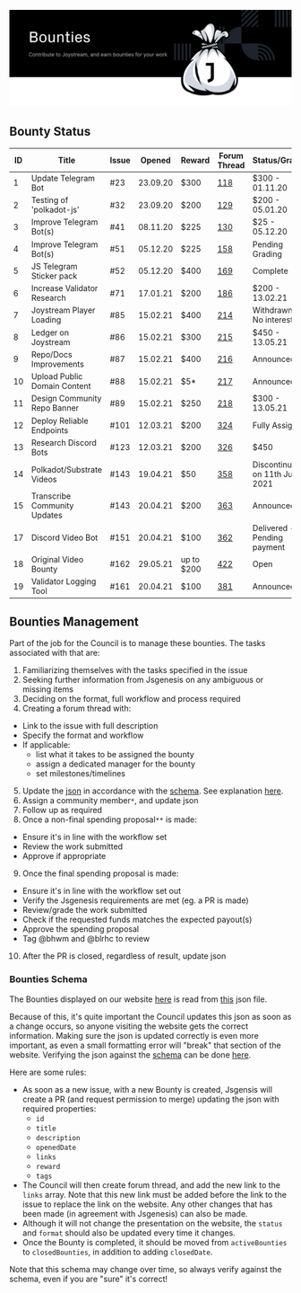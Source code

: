 <p align="center"><img src="/img/bounties_new.svg"></p>

## Bounty Status

| ID | Title                        | Issue | Opened   | Reward | Forum Thread                                             | Status/Grading     | PR  | Proposal                                             |
|----|------------------------------|-------|----------|--------|----------------------------------------------------------|--------------------|-----|------------------------------------------------------|
| 1  | Update Telegram Bot          | #23   | 23.09.20 | $300   | [118](https://testnet.joystream.org/#/forum/threads/118) | $300 - 01.11.20    | #36 | [32](https://testnet.joystream.org/#/proposals/historical/32)   |
| 2  | Testing of 'polkadot-js'     | #32   | 23.09.20 | $200   | [129](https://testnet.joystream.org/#/forum/threads/129) | $200 - 05.01.20    | #67 | [87](https://testnet.joystream.org/#/proposals/historical/87)   |
| 3  | Improve Telegram Bot(s)      | #41   | 08.11.20 | $225   | [130](https://testnet.joystream.org/#/forum/threads/130) | $25 - 05.12.20     | #47 | [49](https://testnet.joystream.org/#/proposals/historical/49)   |
| 4  | Improve Telegram Bot(s)      | #51   | 05.12.20 | $225   | [158](https://testnet.joystream.org/#/forum/threads/158) | Pending Grading    | NA  | NA                                                   |
| 5  | JS Telegram Sticker pack     | #52   | 05.12.20 | $400   | [169](https://testnet.joystream.org/#/forum/threads/169) | Complete           | NA  | NA                                                   |
| 6  | Increase Validator Research  | #71   | 17.01.21 | $200   | [186](https://testnet.joystream.org/#/forum/threads/186) | $200 - 13.02.21    | #77 | [116](https://testnet.joystream.org/#/proposals/historical/116) |
| 7  | Joystream Player Loading     | #85   | 15.02.21 | $400   | [214](https://testnet.joystream.org/#/forum/threads/214) | Withdrawn - No interest | NA  | NA                                              |
| 8  | Ledger on Joystream          | #86   | 15.02.21 | $300   | [215](https://testnet.joystream.org/#/forum/threads/215) | $450 - 13.05.21    | #171| [56])(https://testnet.joystream.org/#/proposals/56)  |
| 9  | Repo/Docs Improvements       | #87   | 15.02.21 | $400   | [216](https://testnet.joystream.org/#/forum/threads/216) | Announced          | NA  | NA                                                   |
| 10 | Upload Public Domain Content | #88   | 15.02.21 | $5*    | [217](https://testnet.joystream.org/#/forum/threads/217) | Announced          | NA  | NA                                                   |
| 11 | Design Community Repo Banner | #89   | 15.02.21 | $250   | [218](https://testnet.joystream.org/#/forum/threads/218) | $300 - 13.05.21    | NA  | NA                                                   |
| 12 | Deploy Reliable Endpoints | #101   | 12.03.21 | $200   | [324](https://testnet.joystream.org/#/forum/threads/324) | Fully Assigned       | NA  | NA                                                   |
| 13 | Research Discord Bots | #123   | 12.03.21 | $200   | [326](https://testnet.joystream.org/#/forum/threads/326) | $450          | #131, #133   | NA                                                   |
| 14 | Polkadot/Substrate Videos | #143   | 19.04.21 | $50   | [358](https://testnet.joystream.org/#/forum/threads/358) | Discontinuing on 11th June 2021 | #157  | [35](https://testnet.joystream.org/#/proposals/35), [37](https://testnet.joystream.org/#/proposals/37), [37](https://testnet.joystream.org/#/proposals/37), [40](https://testnet.joystream.org/#/proposals/40), [41](https://testnet.joystream.org/#/proposals/41) |                                                   |
| 15 | Transcribe Community Updates | #143   | 20.04.21 | $200   | [363](https://testnet.joystream.org/#/forum/threads/363) | Announced          | NA  | NA             |
| 17 | Discord Video Bot | #151   | 20.04.21 | $100   | [362](https://testnet.joystream.org/#/forum/threads/362) | Delivered - Pending payment   | NA  | NA                         |
| 18 | Original Video Bounty | #162   | 29.05.21 | up to $200  | [422](https://testnet.joystream.org/#/forum/threads/422) | Open   | NA  | NA                         |
| 19 | Validator Logging Tool | #161   | 20.04.21 | $100   | [381](https://testnet.joystream.org/#/forum/threads/381) | Announced          | NA  | NA                         |


## Bounties Management
Part of the job for the Council is to manage these bounties. The tasks associated with that are:
1. Familiarizing themselves with the tasks specified in the issue
2. Seeking further information from Jsgenesis on any ambiguous or missing items
3. Deciding on the format, full workflow and process required
4. Creating a forum thread with:
  - Link to the issue with full description
  - Specify the format and workflow
  - If applicable:
    - list what it takes to be assigned the bounty
    - assign a dedicated manager for the bounty
    - set milestones/timelines
5. Update the [json](/bounties-overview/bounties-status.json) in accordance with the [schema](/bounties-overview/bounties). See explanation [here](#bounties-schema).
6. Assign a community member`*`, and update json
7. Follow up as required
8. Once a non-final spending proposal`**` is made:
  - Ensure it's in line with the workflow set
  - Review the work submitted
  - Approve if appropriate
9. Once the final spending proposal is made:
  - Ensure it's in line with the workflow set out
  - Verify the Jsgenesis requirements are met (eg. a PR is made)
  - Review/grade the work submitted
  - Check if the requested funds matches the expected payout(s)
  - Approve the spending proposal
  - Tag @bhwm and @blrhc to review
10. After the PR is closed, regardless of result, update json


### Bounties Schema
The Bounties displayed on our website [here](https://www.joystream.org/get-started) is read from [this](/bounties-overview/bounties-status.json) json file.

Because of this, it's quite important the Council updates this json as soon as a change occurs, so anyone visiting the website gets the correct information. Making sure the json is updated correctly is even more important, as even a small formatting error will "break" that section of the website. Verifying the json against the [schema](/bounties-overview/bounties.schema.json) can be done [here](https://www.jsonschemavalidator.net/).

Here are some rules:
- As soon as a new issue, with a new Bounty is created, Jsgensis will create a PR (and request permission to merge) updating the json with required properties:
  - `id`
  - `title`
  - `description`
  - `openedDate`
  - `links`
  - `reward`
  - `tags`
- The Council will then create forum thread, and add the new link to the `links` array. Note that this new link must be added before the link to the issue to replace the link on the website. Any other changes that has been made (in agreement with Jsgenesis) can also be made.
- Although it will not change the presentation on the website, the `status` and `format` should also be updated every time it changes.
- Once the Bounty is completed, it should be moved from `activeBounties` to `closedBounties`, in addition to adding `closedDate`.

Note that this schema may change over time, so always verify against the schema, even if you are "sure" it's correct!
